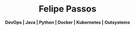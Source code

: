 [comment]: # (About)

<h1 align="center"> Felipe Passos </h1>

<div align="center">
  <b> DevOps | Java | Python | Docker | Kubernetes | Outsystems </b>
</div>
